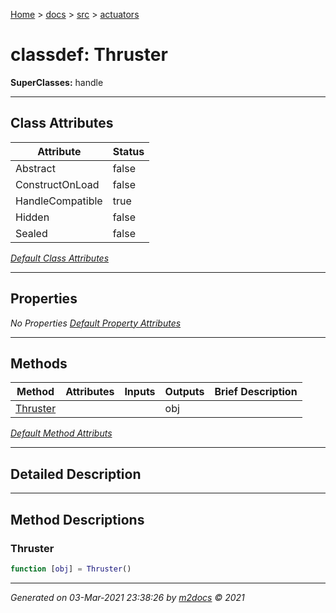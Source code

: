 [Home](../../index.md) > [docs](../../docs_index.md) > [src](../src_index.md) > [actuators](actuators_index.md)  


# classdef: Thruster

**SuperClasses:** handle



 ***

## Class Attributes

| Attribute         | Status   | 
| ----------------- | -------- | 
| Abstract | false | 
| ConstructOnLoad | false | 
| HandleCompatible | true | 
| Hidden | false | 
| Sealed | false | 


[*Default Class Attributes*](https://www.mathworks.com/help/matlab/matlab_oop/class-attributes.html)

 ***

## Properties

*No Properties*
[*Default Property Attributes*](https://www.mathworks.com/help/matlab/matlab_oop/property-attributes.html)

 ***

## Methods

| Method | Attributes | Inputs | Outputs | Brief Description |
| ------ | ---------- | ------ | ------- | ----------------- |
| [Thruster](#thruster) |   |  | obj |  |


[*Default Method Attributs*](https://www.mathworks.com/help/matlab/matlab_oop/method-attributes.html)

 ***

## Detailed Description



 ***

## Method Descriptions

 ### Thruster

```matlab
function [obj] = Thruster()
```




***

*Generated on 03-Mar-2021 23:38:26 by [m2docs](https://github.com/crgnam-research/m2docs) © 2021*
